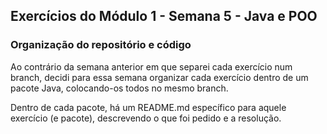 ## Exercícios do Módulo 1 - Semana 5 - Java e POO

### Organização do repositório e código
Ao contrário da semana anterior em que separei cada exercício 
num branch, decidi para essa semana organizar cada exercício 
dentro de um pacote Java, colocando-os todos no mesmo branch.

Dentro de cada pacote, há um README.md específico para aquele
exercício (e pacote), descrevendo o que foi pedido e a resolução.

